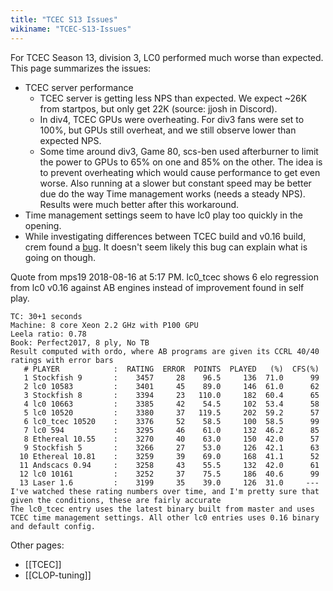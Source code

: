 ```yaml
---
title: "TCEC S13 Issues"
wikiname: "TCEC-S13-Issues"
---
```

For TCEC Season 13, division 3, LC0 performed much worse than expected. This page summarizes the issues:

* TCEC server performance
  * TCEC server is getting less NPS than expected. We expect ~26K from startpos, but only get 22K (source: jjosh in Discord).
  * In div4, TCEC GPUs were overheating. For div3 fans were set to 100%, but GPUs still overheat, and we still observe lower than expected NPS. 
  * Some time around div3, Game 80, scs-ben used afterburner to limit the power to GPUs to 65% on one and 85% on the other. The idea is to prevent overheating which would cause performance to get even worse. Also running at a slower but constant speed may be better due do the way Time management works (needs a steady NPS). Results were much better after this workaround.
* Time management settings seem to have lc0 play too quickly in the opening.
* While investigating differences between TCEC build and v0.16 build, crem found a [bug](https://github.com/LeelaChessZero/lc0/pull/260). It doesn't seem likely this bug can explain what is going on though.

Quote from mps19 2018-08-16 at 5:17 PM. lc0_tcec shows 6 elo regression from lc0 v0.16 against AB engines instead of improvement found in self play.
```I've run a lot of STC games between a selection of top AB engines and Leela nets
TC: 30+1 seconds
Machine: 8 core Xeon 2.2 GHz with P100 GPU
Leela ratio: 0.78
Book: Perfect2017, 8 ply, No TB
Result computed with ordo, where AB programs are given its CCRL 40/40 ratings with error bars
   # PLAYER            :  RATING  ERROR  POINTS  PLAYED   (%)  CFS(%)
   1 Stockfish 9       :    3457     28    96.5     136  71.0      99
   2 lc0 10583         :    3401     45    89.0     146  61.0      62
   3 Stockfish 8       :    3394     23   110.0     182  60.4      65
   4 lc0 10663         :    3385     42    54.5     102  53.4      58
   5 lc0 10520         :    3380     37   119.5     202  59.2      57
   6 lc0_tcec 10520    :    3376     52    58.5     100  58.5      99
   7 lc0 594           :    3295     46    61.0     132  46.2      85
   8 Ethereal 10.55    :    3270     40    63.0     150  42.0      57
   9 Stockfish 5       :    3266     27    53.0     126  42.1      63
  10 Ethereal 10.81    :    3259     39    69.0     168  41.1      52
  11 Andscacs 0.94     :    3258     43    55.5     132  42.0      61
  12 lc0 10161         :    3252     37    75.5     186  40.6      99
  13 Laser 1.6         :    3199     35    39.0     126  31.0     ---
I've watched these rating numbers over time, and I'm pretty sure that given the conditions, these are fairly accurate
The lc0_tcec entry uses the latest binary built from master and uses TCEC time management settings. All other lc0 entries uses 0.16 binary and default config.
```

Other pages:
* [[TCEC]]
* [[CLOP-tuning]]